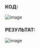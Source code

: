 ### КОД:
![image](https://github.com/Reckven/Programming-TR_12/assets/131643668/f4b5f7d1-de37-49fa-bbba-94174b0612c1)

### РЕЗУЛЬТАТ:

![image](https://github.com/Reckven/Programming-TR_12/assets/131643668/e7bc76ad-1d92-4296-aa80-fe339bfd7d68)



